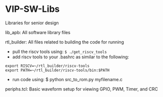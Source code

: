 # VIP-SW-Libs
Libraries for senior design 

lib_apb: All software library files

rtl_builder: All files related to building the code for running
- pull the riscv tools using: ``` $ ./get_riscv_tools ```
- add riscv tools to your .bashrc as similar to the following:
```
export RISCV=~/rtl_builder/riscv-tools
export PATH=~/rtl_builder/riscv-tools/bin:$PATH
```
- run code using: $ python src_to_rom.py myfilename.c

periphs.tcl: Basic waveform setup for viewing GPIO, PWM, Timer, and CRC
